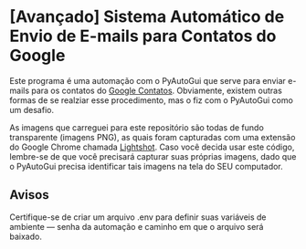 # [Avançado] Sistema Automático de Envio de E-mails para Contatos do Google
Este programa é uma automação com o PyAutoGui que serve para enviar e-mails para os contatos do [Google Contatos](https://contacts.google.com/). Obviamente, existem outras
formas de se realziar esse procedimento, mas o fiz com o PyAutoGui como um desafio.

As imagens que carreguei para este repositório são todas de fundo transparente (imagens PNG), as quais foram capturadas com uma extensão do Google Chrome chamada [Lightshot](https://chrome.google.com/webstore/detail/lightshot-screenshot-tool/mbniclmhobmnbdlbpiphghaielnnpgdp?utm_source=chrome-ntp-icon).
Caso você decida usar este código, lembre-se de que você precisará capturar suas próprias imagens, dado que o PyAutoGui precisa identificar tais imagens na tela do SEU
computador.

## Avisos
Certifique-se de criar um arquivo .env para definir suas variáveis de ambiente — senha da automação e caminho em que o arquivo será baixado. 
